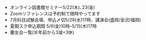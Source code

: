 ﻿---
layout: post
categories: [慶應通信, 情報]
tags: [慶應通信, NL]
author: tmo
---
* オンライン図書館セミナー5/22(木)､23(金)
* Zoomリファレンスは予約制で随時やってます
* 7月科目試験会場、申込〆切5/29(水)17時、講演会(盛岡/金沢/福岡)
* 夏期スク申込期間 5/9(金)10時ｰ5/15(木)17時
* 慶友会一覧(半年前から3減+3休)